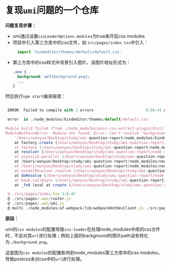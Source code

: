 # 复现`umi`问题的一个仓库

**问题复现步骤：**

+ umi通过设置`cssLoaderOptions.modules`为true来开启css modules
+ 项目中引入第三方库中的css文件，如 `src/pages/index.tsx`中引入：
  ```js
    import 'kindeditor/themes/default/default.css'
  ```
+ 第三方库中的css样式中背景引入图片，该图片地址形式为：
  ```css
  .xxx {
    background: url(background.png);
    ...
  }
  ```


然后执行`npm start`编译报错：

```js

 ERROR  Failed to compile with 1 errors                       9:56:41 AM

 error  in ./node_modules/kindeditor/themes/default/default.css

Module build failed (from ./node_modules/mini-css-extract-plugin/dist/loader.js):
ModuleNotFoundError: Module not found: Error: Can't resolve 'background.png' in 
    '/Users/wonyun/Desktop/study/umi-question-report/node_modules/kindeditor/themes/default'
    at factory.create (/Users/wonyun/Desktop/study/umi-question-report/node_modules/webpack/lib/Compilation.js:925:10)
    at factory (/Users/wonyun/Desktop/study/umi-question-report/node_modules/webpack/lib/NormalModuleFactory.js:401:22)
    at resolver (/Users/wonyun/Desktop/study/umi-question-report/node_modules/webpack/lib/NormalModuleFactory.js:130:21)
    at asyncLib.parallel (/Users/wonyun/Desktop/study/umi-question-report/node_modules/webpack/lib/NormalModuleFactory.js:224:22)
    at /Users/wonyun/Desktop/study/umi-question-report/node_modules/neo-async/async.js:2830:7
    at /Users/wonyun/Desktop/study/umi-question-report/node_modules/neo-async/async.js:6877:13
    at normalResolver.resolve (/Users/wonyun/Desktop/study/umi-question-report/node_modules/webpack/lib/NormalModuleFactory.js:214:25)
    at doResolve (/Users/wonyun/Desktop/study/umi-question-report/node_modules/enhanced-resolve/lib/Resolver.js:213:14)
    at hook.callAsync (/Users/wonyun/Desktop/study/umi-question-report/node_modules/enhanced-resolve/lib/Resolver.js:285:5)
    at _fn0 (eval at create (/Users/wonyun/Desktop/study/umi-question-report/node_modules/tapable/lib/HookCodeFactory.js:33:10), <anonymous>:15:1)

 @ ./src/pages/index.tsx 3:0-47
 @ ./src/pages/.umi/router.js
 @ ./src/pages/.umi/umi.js
 @ multi ./node_modules/af-webpack/lib/webpackHotDevClient.js ./src/pages/.umi/umi.js
```


**原因：**

umi的`css modules`的配置导致`css-loader`在处理node_modules中库的css文件时，不会对其`url`进行处理；例如上面的background的图片path没有转化为`./background.png`。

这是因为`css modules`的配置影响到node_modules第三方库中的css modules，导致postcss未对css中的`url`进行处理。

